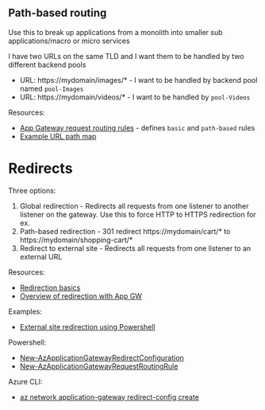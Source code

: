 ## Path-based routing

Use this to break up applications from a monolith into smaller sub applications/macro or micro services

I have two URLs on the same TLD and I want them to be handled by two different backend pools
- URL: https://mydomain/images/* - I want to be handled by backend pool named `pool-Images`
- URL: https://mydomain/videos/* - I want to be handled by `pool-Videos`

Resources:
- [App Gateway request routing rules](https://docs.microsoft.com/en-us/azure/application-gateway/configuration-request-routing-rules) - defines `basic` and `path-based` rules
- [Example URL path map](https://docs.microsoft.com/en-us/azure/application-gateway/url-route-overview)

# Redirects

Three options:
1. Global redirection - Redirects all requests from one listener to another listener on the gateway. Use this to force HTTP to HTTPS redirection for ex.
2. Path-based redirection - 301 redirect https://mydomain/cart/* to https://mydomain/shopping-cart/*
3. Redirect to external site - Redirects all requests from one listener to an external URL

Resources:
- [Redirection basics](https://docs.microsoft.com/en-us/azure/application-gateway/configuration-request-routing-rules#redirection-setting)
- [Overview of redirection with App GW](https://docs.microsoft.com/en-us/azure/application-gateway/redirect-overview)

Examples:
- [External site redirection using Powershell](https://docs.microsoft.com/en-us/azure/application-gateway/redirect-external-site-powershell)

Powershell:
- [New-AzApplicationGatewayRedirectConfiguration](https://docs.microsoft.com/en-us/powershell/module/az.network/new-azapplicationgatewayredirectconfiguration?view=azps-6.4.0)
- [New-AzApplicationGatewayRequestRoutingRule](https://docs.microsoft.com/en-us/powershell/module/az.network/new-azapplicationgatewayrequestroutingrule?view=azps-6.4.0)

Azure CLI:
- [az network application-gateway redirect-config create](https://docs.microsoft.com/en-us/cli/azure/network/application-gateway/redirect-config?view=azure-cli-latest)
